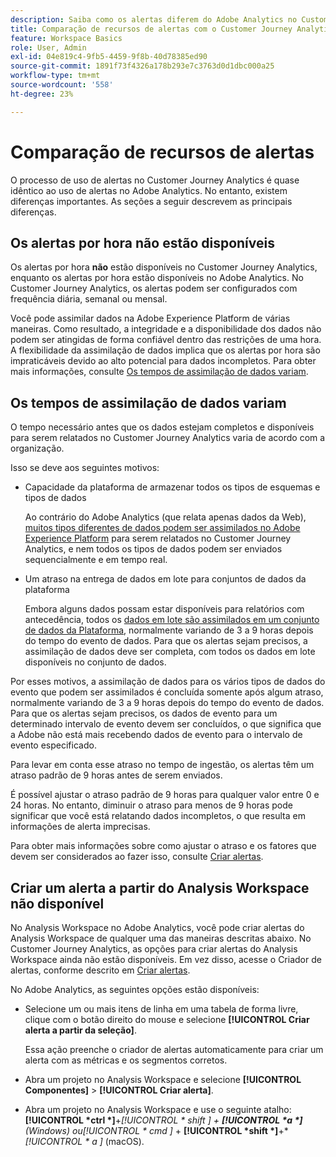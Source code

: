 ```yaml
---
description: Saiba como os alertas diferem do Adobe Analytics no Customer Journey Analytics
title: Comparação de recursos de alertas com o Customer Journey Analytics e o Adobe Analytics
feature: Workspace Basics
role: User, Admin
exl-id: 04e819c4-9fb5-4459-9f8b-40d78385ed90
source-git-commit: 1891f73f4326a178b293e7c3763d0d1dbc000a25
workflow-type: tm+mt
source-wordcount: '558'
ht-degree: 23%

---
```


# Comparação de recursos de alertas

O processo de uso de alertas no Customer Journey Analytics é quase idêntico ao uso de alertas no Adobe Analytics. No entanto, existem diferenças importantes. As seções a seguir descrevem as principais diferenças.

## Os alertas por hora não estão disponíveis

Os alertas por hora **não** estão disponíveis no Customer Journey Analytics, enquanto os alertas por hora estão disponíveis no Adobe Analytics. No Customer Journey Analytics, os alertas podem ser configurados com frequência diária, semanal ou mensal.

Você pode assimilar dados na Adobe Experience Platform de várias maneiras. Como resultado, a integridade e a disponibilidade dos dados não podem ser atingidas de forma confiável dentro das restrições de uma hora.  A flexibilidade da assimilação de dados implica que os alertas por hora são impraticáveis devido ao alto potencial para dados incompletos. Para obter mais informações, consulte [Os tempos de assimilação de dados variam](#data-ingestion-times-vary-in-customer-journey-analytics).

## Os tempos de assimilação de dados variam

O tempo necessário antes que os dados estejam completos e disponíveis para serem relatados no Customer Journey Analytics varia de acordo com a organização.

Isso se deve aos seguintes motivos:

* Capacidade da plataforma de armazenar todos os tipos de esquemas e tipos de dados

  Ao contrário do Adobe Analytics (que relata apenas dados da Web), [muitos tipos diferentes de dados podem ser assimilados no Adobe Experience Platform](/help/data-ingestion/data-ingestion.md) para serem relatados no Customer Journey Analytics, e nem todos os tipos de dados podem ser enviados sequencialmente e em tempo real.

* Um atraso na entrega de dados em lote para conjuntos de dados da plataforma

  Embora alguns dados possam estar disponíveis para relatórios com antecedência, todos os [dados em lote são assimilados em um conjunto de dados da Plataforma](/help/data-ingestion/data-ingestion.md#ingest-and-use-batch-data.), normalmente variando de 3 a 9 horas depois do tempo do evento de dados. Para que os alertas sejam precisos, a assimilação de dados deve ser completa, com todos os dados em lote disponíveis no conjunto de dados. <!--3 to 9 hours is a sweet spot, what we are suggesting.  -->

Por esses motivos, a assimilação de dados para os vários tipos de dados do evento que podem ser assimilados é concluída somente após algum atraso, normalmente variando de 3 a 9 horas depois do tempo do evento de dados. Para que os alertas sejam precisos, os dados de evento para um determinado intervalo de evento devem ser concluídos, o que significa que a Adobe não está mais recebendo dados de evento para o intervalo de evento especificado.

Para levar em conta esse atraso no tempo de ingestão, os alertas têm um atraso padrão de 9 horas antes de serem enviados.

É possível ajustar o atraso padrão de 9 horas para qualquer valor entre 0 e 24 horas. No entanto, diminuir o atraso para menos de 9 horas pode significar que você está relatando dados incompletos, o que resulta em informações de alerta imprecisas.

Para obter mais informações sobre como ajustar o atraso e os fatores que devem ser considerados ao fazer isso, consulte [Criar alertas](/help/components/c-intelligent-alerts/alert-builder.md).

<!-- Starting with "However," the rest of this information should probably go into the actual documentation where we document the option to adjust the delay. -->

## Criar um alerta a partir do Analysis Workspace não disponível

No Analysis Workspace no Adobe Analytics, você pode criar alertas do Analysis Workspace de qualquer uma das maneiras descritas abaixo. No Customer Journey Analytics, as opções para criar alertas do Analysis Workspace ainda não estão disponíveis. Em vez disso, acesse o Criador de alertas, conforme descrito em [Criar alertas](/help/components/c-intelligent-alerts/alert-builder.md).

No Adobe Analytics, as seguintes opções estão disponíveis:

* Selecione um ou mais itens de linha em uma tabela de forma livre, clique com o botão direito do mouse e selecione **[!UICONTROL Criar alerta a partir da seleção]**.

  Essa ação preenche o criador de alertas automaticamente para criar um alerta com as métricas e os segmentos corretos.

* Abra um projeto no Analysis Workspace e selecione **[!UICONTROL Componentes]** > **[!UICONTROL Criar alerta]**.

* Abra um projeto no Analysis Workspace e use o seguinte atalho: **[!UICONTROL *ctrl *]**+**[!UICONTROL * shift *]** + **[!UICONTROL *a *]**(Windows) ou&#x200B;**[!UICONTROL * cmd *]** + **[!UICONTROL *shift *]**+**[!UICONTROL * a *]** (macOS).
